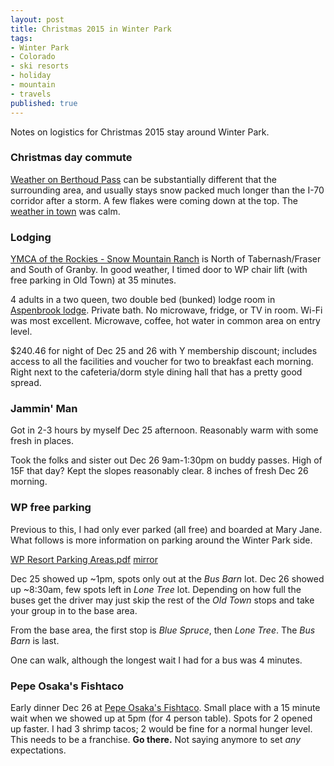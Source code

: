 ```yaml
---
layout: post
title: Christmas 2015 in Winter Park
tags:
- Winter Park
- Colorado
- ski resorts
- holiday
- mountain
- travels
published: true
---
```

Notes on logistics for Christmas 2015 stay around Winter Park.

### Christmas day commute
[Weather on Berthoud Pass](http://forecast.weather.gov/MapClick.php?lat=39.7983&lon=-105.7778)
can be substantially different that the surrounding area, and usually stays snow packed much longer
than the I-70 corridor after a storm. A few flakes were coming down at the top. The
[weather in town](http://forecast.weather.gov/MapClick.php?lat=39.8915168&lon=-105.7610177)
was calm.

### Lodging
[YMCA of the Rockies - Snow Mountain Ranch](https://www.google.com/maps/place/YMCA+of+the+Rockies+-+Snow+Mountain+Ranch/@39.9923118,-105.9962052,12z/)
is North of Tabernash/Fraser and South of Granby.
In good weather, I timed door to WP chair lift (with free parking in Old Town) at 35 minutes.

4 adults in a two queen, two double bed (bunked) lodge room in [Aspenbrook lodge](http://snowmountainranch.org/lodging/).
Private bath. No microwave, fridge, or TV in room. Wi-Fi was most excellent.
Microwave, coffee, hot water in common area on entry level.

$240.46 for night of Dec 25 and 26 with Y membership discount; includes access to all the facilities and
voucher for two to breakfast each morning.
Right next to the cafeteria/dorm style dining hall that has a pretty good spread.

### Jammin' Man
Got in 2-3 hours by myself Dec 25 afternoon. Reasonably warm with some fresh in places.

Took the folks and sister out Dec 26 9am-1:30pm on buddy passes. High of 15F that day?
Kept the slopes reasonably clear. 8 inches of fresh Dec 26 morning.

### WP free parking
Previous to this, I had only ever parked (all free) and boarded at Mary Jane.
What follows is more information on parking around the Winter Park side.

[WP Resort Parking Areas.pdf](https://www.colorado.gov/pacific/sites/default/files/atoms/files/WP%20Resort%20Parking%20Areas.pdf)
[mirror](https://drive.google.com/file/d/0B0yT30uCaFvvSDR3SkhMaGEzX2s/view?usp=sharing)

Dec 25 showed up ~1pm, spots only out at the _Bus Barn_ lot. Dec 26 showed up ~8:30am, few spots
left in _Lone Tree_ lot. Depending on how full the buses get the driver may just skip
the rest of the _Old Town_ stops and take your group in to the base area.

From the base area, the first stop is _Blue Spruce_, then _Lone Tree_. The _Bus Barn_ is last.

One can walk, although the longest wait I had for a bus was 4 minutes.

### Pepe Osaka's Fishtaco
Early dinner Dec 26 at [Pepe Osaka's Fishtaco](http://www.yelp.com/biz/pepe-osakas-fishtaco-winter-park).
Small place with a 15 minute wait when we showed up at 5pm (for 4 person table). Spots for 2 opened up faster.
I had 3 shrimp tacos; 2 would be fine for a normal hunger level.
This needs to be a franchise. __Go there.__ Not saying anymore to set _any_ expectations.
